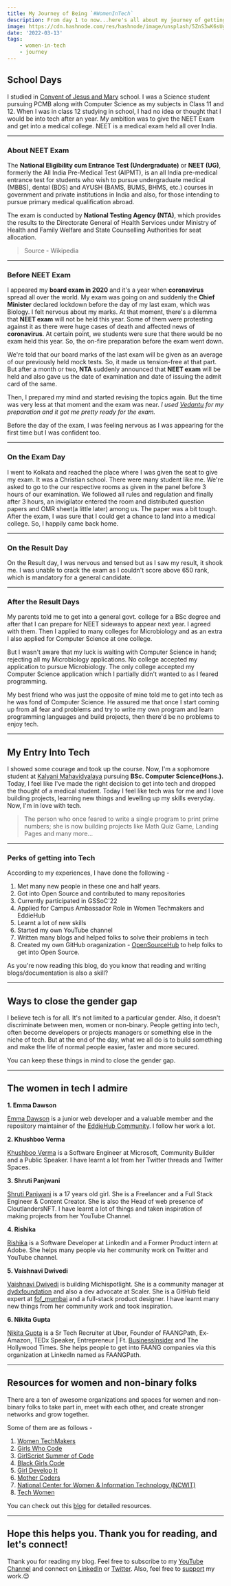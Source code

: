```yaml
---
title: My Journey of Being `#WomenInTech`
description: From day 1 to now...here's all about my journey of getting into the tech world..
image: https://cdn.hashnode.com/res/hashnode/image/unsplash/5ZnS3wK6sUg/upload/v1647145394574/58JdfvIaM.jpeg
date: '2022-03-13'
tags: 
    - women-in-tech
    - journey
---
```


## School Days
I studied in [Convent of Jesus and Mary](https://www.cjmranaghat.org/) school. I was a Science student pursuing PCMB along with Computer Science as my subjects in Class 11 and 12. When I was in class 12 studying in school, I had no idea or thought that I would be into tech after an year. My ambition was to give the NEET Exam and get into a medical college. 
NEET is a medical exam held all over India.

---
### About NEET Exam
The **National Eligibility cum Entrance Test (Undergraduate)** or **NEET (UG)**, formerly the All India Pre-Medical Test (AIPMT), is an all India pre-medical entrance test for students who wish to pursue undergraduate medical (MBBS), dental (BDS) and AYUSH (BAMS, BUMS, BHMS, etc.) courses in government and private institutions in India and also, for those intending to pursue primary medical qualification abroad.

The exam is conducted by **National Testing Agency (NTA)**, which provides the results to the Directorate General of Health Services under Ministry of Health and Family Welfare and State Counselling Authorities for seat allocation.
> Source - Wikipedia

---
### Before NEET Exam
I appeared my **board exam in 2020** and it's a year when **coronavirus** spread all over the world. My exam was going on and suddenly the **Chief Minister** declared lockdown before the day of my last exam, which was Biology. I felt nervous about my marks. At that moment, there's a dilemma that **NEET exam** will not be held this year. Some of them were protesting against it as there were huge cases of death and affected news of **coronavirus**. At certain point, we students were sure that there would be no exam held this year. So, the on-fire preparation before the exam went down.

We're told that our board marks of the last exam will be given as an average of our previously held mock tests. So, it made us tension-free at that part. But after a month or two, **NTA** suddenly announced that **NEET exam** will be held and also gave us the date of examination and date of issuing the admit card of the same.

Then, I prepared my mind and started revising the topics again. But the time was very less at that moment and the exam was near. *I used [Vedantu](https://www.vedantu.com/) for my preparation and it got me pretty ready for the exam.*

Before the day of the exam, I was feeling nervous as I was appearing for the first time but I was confident too.

---
### On the Exam Day
I went to Kolkata and reached the place where I was given the seat to give my exam. It was a Christian school. There were many student like me. We're asked to go to the our respective rooms as given in the panel before 3 hours of our examination. We followed all rules and regulation and finally after 3 hours, an invigilator entered the room and distributed question papers and OMR sheet(a little later) among us. 
The paper was a bit tough. After the exam, I was sure that I could get a chance to land into a medical college. So, I happily came back home.

---
### On the Result Day
On the Result day, I was nervous and tensed but as I saw my result, it shook me. I was unable to crack the exam as I couldn't score above 650 rank, which is mandatory for a general candidate. 

---
### After the Result Days
My parents told me to get into a general govt. college for a BSc degree and after that I can prepare for NEET sideways to appear next year. I agreed with them. Then I applied to many colleges for Microbiology and as an extra I also applied for Computer Science at one college.

But I wasn't aware that my luck is waiting with Computer Science in hand; rejecting all my Microbiology applications. No college accepted my application to pursue Microbiology. The only college accepted my Computer Science application which I partially didn't wanted to as I feared programming. 

My best friend who was just the opposite of mine told me to get into tech as he was fond of Computer Science. He assured me that once I start coming up from all fear and problems and try to write my own program and learn programming languages and build projects, then there'd be no problems to enjoy tech.

---
## My Entry Into Tech
I showed some courage and took up the course. Now, I'm a sophomore student at [Kalyani Mahavidyalaya](https://kalyanimahavidyalaya.net.in/) pursuing **BSc. Computer Science(Hons.).**
Today, I feel like I've made the right decision to get into tech and dropped the thought of a medical student. Today I feel like tech was for me and I love building projects, learning new things and levelling up my skills everyday. Now, I'm in love with tech. 
>The person who once feared to write a single program to print prime numbers; she is now building projects like Math Quiz Game, Landing Pages and many more...

---
### Perks of getting into Tech
According to my experiences, I have done the following - 

1. Met many new people in these one and half years. 
2. Got into Open Source and contributed to many repositories
3. Currently participated in GSSoC'22 
4. Applied for Campus Ambassador Role in Women Techmakers and EddieHub
5. Learnt a lot of new skills
6. Started my own YouTube channel
7. Written many blogs and helped folks to solve their problems in tech
8. Created my own GitHub oraganization - [OpenSourceHub](https://github.com/opensourcecommunity-hub) to help folks to get into Open Source.

As you're now reading this blog, do you know that reading and writing blogs/documentation is also a skill?

---
## Ways to close the gender gap
I believe tech is for all. It's not limited to a particular gender. Also, it doesn't discriminate between men, women or non-binary. People getting into tech, often become developers or projects managers or something else in the niche of tech. But at the end of the day, what we all do is to build something and make the life of normal people easier, faster and more secured.

You can keep these things in mind to close the gender gap.

---
## The women in tech I admire
**1. 	Emma Dawson**

[Emma Dawson](https://twitter.com/emmalearnscode) is a junior web developer and a valuable member and the repository maintainer of the [EddieHub Community](https://github.com/EddieHubCommunity). I follow her work a lot.

**2. Khushboo Verma**

[Khushboo Verma](https://twitter.com/khushbooverma_) is a Software Engineer at Microsoft, Community Builder and a Public Speaker. I have learnt a lot from her Twitter threads and Twitter Spaces.

**3. Shruti Panjwani**

[Shruti Panjwani](https://twitter.com/_shrutipanjwani) is a 17 years old girl. She is a Freelancer and a  Full Stack Engineer & Content Creator. She is also the Head of web presence of CloutlandersNFT. I have learnt a lot of things and taken inspiration of making projects from her YouTube Channel.

**4. Rishika**

[Rishika](https://twitter.com/Rishika5000) is a Software Developer at LinkedIn and a Former Product intern at Adobe. She helps many people via her community work on Twitter and YouTube channel.

**5. Vaishnavi Dwivedi**

[Vaishnavi Dwivedi](https://twitter.com/dwvicy) is building Michispotlight. She is a community manager at [dydxfoundation](https://t.co/Jyal0ZGZUx) and also a dev advocate at Scaler. She is a GitHub field expert at [fof_mumbai](https://twitter.com/fof_mumbai) and a full-stack product designer. I have learnt many new things from her community work and took inspiration.

**6. Nikita Gupta**

[Nikita Gupta](https://twitter.com/nikigupta123) is a Sr Tech Recruiter at Uber, Founder of FAANGPath, Ex-Amazon, TEDx Speaker, Entrepreneur | Ft. [BusinessInsider](https://twitter.com/BusinessInsider) and The Hollywood Times. She helps people to get into FAANG companies via this organization at LinkedIn named as FAANGPath.

---
## Resources for women and non-binary folks
There are a ton of awesome organizations and spaces for women and non-binary folks to take part in, meet with each other, and create stronger networks and grow together.

Some of them are as follows - 

1. [Women TechMakers](https://womentechmakers.com/)
2. [Girls Who Code](https://girlswhocode.com/)
3. [GirlScript Summer of Code](https://gssoc.girlscript.tech/)
4. [Black Girls Code](http://www.blackgirlscode.com/)
5. [Girl Develop It](https://girldevelopit.com/)
6. [Mother Coders](http://www.mothercoders.org/)
7. [National Center for Women & Information Technology (NCWIT)](https://ncwit.org/)
8. [Tech Women](https://www.techwomen.org/)

You can check out this [blog](https://medium.com/make-school/6-resources-for-women-in-tech-f5f3f6392132) for detailed resources.

---

## Hope this helps you. Thank you for reading, and let's connect!
Thank you for reading my blog. Feel free to subscribe to my [YouTube Channel](https://www.youtube.com/channel/UCsuzc8lqAbgUYo4yzpjtfSw) and connect on [LinkedIn](https://www.linkedin.com/in/susmita-dey-15a15a210/) or [Twitter](https://twitter.com/its_SusmitaDey).
Also, feel free to [support](https://www.buymeacoffee.com/susmitadey) my work.😊